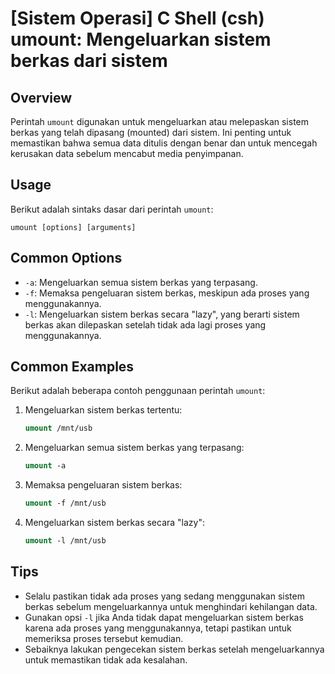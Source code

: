 # [Sistem Operasi] C Shell (csh) umount: Mengeluarkan sistem berkas dari sistem

## Overview
Perintah `umount` digunakan untuk mengeluarkan atau melepaskan sistem berkas yang telah dipasang (mounted) dari sistem. Ini penting untuk memastikan bahwa semua data ditulis dengan benar dan untuk mencegah kerusakan data sebelum mencabut media penyimpanan.

## Usage
Berikut adalah sintaks dasar dari perintah `umount`:

```
umount [options] [arguments]
```

## Common Options
- `-a`: Mengeluarkan semua sistem berkas yang terpasang.
- `-f`: Memaksa pengeluaran sistem berkas, meskipun ada proses yang menggunakannya.
- `-l`: Mengeluarkan sistem berkas secara "lazy", yang berarti sistem berkas akan dilepaskan setelah tidak ada lagi proses yang menggunakannya.

## Common Examples
Berikut adalah beberapa contoh penggunaan perintah `umount`:

1. Mengeluarkan sistem berkas tertentu:
   ```csh
   umount /mnt/usb
   ```

2. Mengeluarkan semua sistem berkas yang terpasang:
   ```csh
   umount -a
   ```

3. Memaksa pengeluaran sistem berkas:
   ```csh
   umount -f /mnt/usb
   ```

4. Mengeluarkan sistem berkas secara "lazy":
   ```csh
   umount -l /mnt/usb
   ```

## Tips
- Selalu pastikan tidak ada proses yang sedang menggunakan sistem berkas sebelum mengeluarkannya untuk menghindari kehilangan data.
- Gunakan opsi `-l` jika Anda tidak dapat mengeluarkan sistem berkas karena ada proses yang menggunakannya, tetapi pastikan untuk memeriksa proses tersebut kemudian.
- Sebaiknya lakukan pengecekan sistem berkas setelah mengeluarkannya untuk memastikan tidak ada kesalahan.